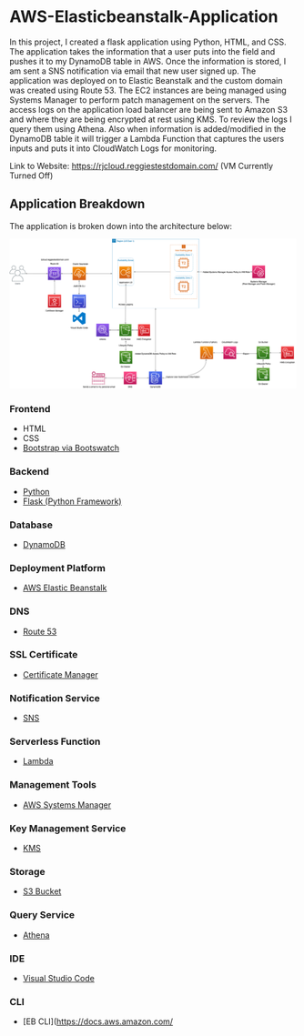 # AWS-Elasticbeanstalk-Application

In this project, I created a flask application using Python, HTML, and CSS. The application takes the information that a user puts into the field and pushes it to my DynamoDB table in AWS. Once the information is stored, I am sent a SNS notification via email that new user signed up. The application was deployed on to Elastic Beanstalk and the custom domain was created using Route 53. The EC2 instances are being managed using Systems Manager to perform patch management on the servers. The access logs on the application load balancer are being sent to Amazon S3 and where they are being encrypted at rest using KMS. To review the logs I query them using Athena. Also when information is added/modified in the DynamoDB table it will trigger a Lambda Function that captures the users inputs and puts it into CloudWatch Logs for monitoring.

Link to Website: https://rjcloud.reggiestestdomain.com/ (VM Currently Turned Off)



## Application Breakdown

The application is broken down into the architecture below:

![elasticbeanstalkapp](https://github.com/rjones18/Images/blob/main/Elastic%20Beanstalk%20Site.10drawio.png)

### Frontend

 - HTML
 - CSS
 - [Bootstrap via Bootswatch](https://bootswatch.com/)


 ### Backend 

 - [Python](https://www.python.org/) 
 - [Flask (Python Framework)](https://flask.palletsprojects.com/en/1.1.x/)

 ### Database 

 - [DynamoDB](https://aws.amazon.com/dynamodb/)


 ### Deployment Platform

 - [AWS Elastic Beanstalk](https://aws.amazon.com/elasticbeanstalk/)





 ### DNS

 - [Route 53](https://aws.amazon.com/route53/)


 ### SSL Certificate

 - [Certificate Manager](https://aws.amazon.com/certificate-manager/)




 ### Notification Service

 - [SNS](https://aws.amazon.com/sns/?whats-new-cards.sort-by=item.additionalFields.postDateTime&whats-new-cards.sort-order=desc)


 ### Serverless Function

 - [Lambda](https://aws.amazon.com/lambda/)


 ### Management Tools

 - [AWS Systems Manager](https://aws.amazon.com/systems-manager/)


 ### Key Management Service

 - [KMS](https://aws.amazon.com/kms/)


 ### Storage

 - [S3 Bucket](https://aws.amazon.com/s3/)


 ### Query Service

 - [Athena](https://aws.amazon.com/athena/?whats-new-cards.sort-by=item.additionalFields.postDateTime&whats-new-cards.sort-order=desc)


 ### IDE

 - [Visual Studio Code](https://code.visualstudio.com/)

 ### CLI

 - [EB CLI](https://docs.aws.amazon.com/
